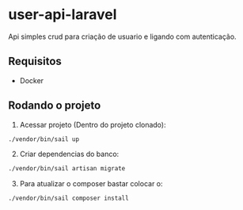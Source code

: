 # user-api-laravel
Api simples crud para criação de usuario e ligando com autenticação.

## Requisitos
- Docker

## Rodando o projeto
1. Acessar projeto (Dentro do projeto clonado):

```bash
./vendor/bin/sail up
```

2. Criar dependencias do banco:

```bash
./vendor/bin/sail artisan migrate
```

3. Para atualizar o composer bastar colocar o:

```bash
./vendor/bin/sail composer install
```
